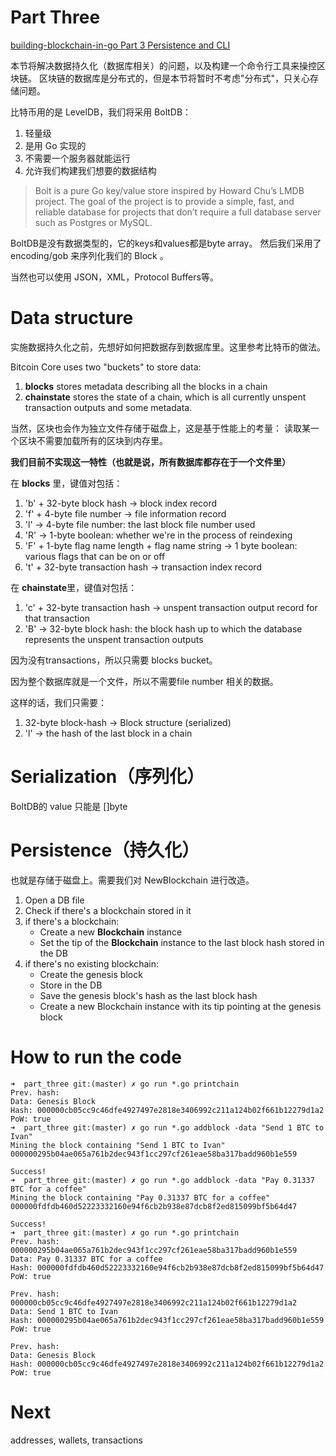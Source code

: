 # Part Three

[building-blockchain-in-go Part 3 Persistence and CLI](https://jeiwan.cc/posts/building-blockchain-in-go-part-3/)

本节将解决数据持久化（数据库相关）的问题，以及构建一个命令行工具来操控区块链。
区块链的数据库是分布式的，但是本节将暂时不考虑"分布式"，只关心存储问题。

比特币用的是 LevelDB，我们将采用 BoltDB：
1. 轻量级
2. 是用 Go 实现的
3. 不需要一个服务器就能运行
4. 允许我们构建我们想要的数据结构
>Bolt is a pure Go key/value store inspired by Howard Chu’s LMDB project.
The goal of the project is to provide a simple, fast, and reliable database
for projects that don’t require a full database server such as Postgres or MySQL.

BoltDB是没有数据类型的，它的keys和values都是byte array。
然后我们采用了 encoding/gob 来序列化我们的 Block 。

当然也可以使用 JSON，XML，Protocol Buffers等。

# Data structure
实施数据持久化之前，先想好如何把数据存到数据库里。这里参考比特币的做法。

Bitcoin Core uses two "buckets" to store data:
1. **blocks** stores metadata describing all the blocks in a chain
2. **chainstate** stores the state of a chain,
which is all currently unspent transaction outputs and some metadata.

当然，区块也会作为独立文件存储于磁盘上，这是基于性能上的考量：
读取某一个区块不需要加载所有的区块到内存里。

**我们目前不实现这一特性（也就是说，所有数据库都存在于一个文件里）**

在 **blocks** 里，键值对包括：
1. 'b' + 32-byte block hash -> block index record
2. 'f' + 4-byte file number -> file information record
3. 'l' -> 4-byte file number: the last block file number used
4. 'R' -> 1-byte boolean: whether we're in the process of reindexing
5. 'F' + 1-byte flag name length + flag name string -> 1 byte boolean: various flags that can be on or off
6. 't' + 32-byte transaction hash -> transaction index record

在 **chainstate**里，键值对包括：
1. 'c' + 32-byte transaction hash -> unspent transaction output record for that transaction
2. 'B' -> 32-byte block hash: the block hash up to which the database represents the unspent transaction outputs

因为没有transactions，所以只需要 blocks bucket。

因为整个数据库就是一个文件，所以不需要file number 相关的数据。

这样的话，我们只需要：
1. 32-byte block-hash -> Block structure (serialized)
2. 'l' -> the hash of the last block in a chain

# Serialization（序列化）
BoltDB的 value 只能是 []byte

# Persistence（持久化）
也就是存储于磁盘上。需要我们对 NewBlockchain 进行改造。
1. Open a DB file
2. Check if there's a blockchain stored in it
3. if there's a blockchain:
    - Create a new **Blockchain** instance
    - Set the tip of the **Blockchain** instance to the last block hash stored in the DB
4. if there's no existing blockchain:
    - Create the genesis block
    - Store in the DB
    - Save the genesis block's hash as the last block hash
    - Create a new Blockchain instance with its tip pointing at the genesis block

# How to run the code
```
➜  part_three git:(master) ✗ go run *.go printchain
Prev. hash:
Data: Genesis Block
Hash: 000000cb05cc9c46dfe4927497e2818e3406992c211a124b02f661b12279d1a2
PoW: true
➜  part_three git:(master) ✗ go run *.go addblock -data "Send 1 BTC to Ivan"
Mining the block containing "Send 1 BTC to Ivan"
000000295b04ae065a761b2dec943f1cc297cf261eae58ba317badd960b1e559

Success!
➜  part_three git:(master) ✗ go run *.go addblock -data "Pay 0.31337 BTC for a coffee"
Mining the block containing "Pay 0.31337 BTC for a coffee"
000000fdfdb460d52223332160e94f6cb2b938e87dcb8f2ed815099bf5b64d47

Success!
➜  part_three git:(master) ✗ go run *.go printchain
Prev. hash: 000000295b04ae065a761b2dec943f1cc297cf261eae58ba317badd960b1e559
Data: Pay 0.31337 BTC for a coffee
Hash: 000000fdfdb460d52223332160e94f6cb2b938e87dcb8f2ed815099bf5b64d47
PoW: true

Prev. hash: 000000cb05cc9c46dfe4927497e2818e3406992c211a124b02f661b12279d1a2
Data: Send 1 BTC to Ivan
Hash: 000000295b04ae065a761b2dec943f1cc297cf261eae58ba317badd960b1e559
PoW: true

Prev. hash:
Data: Genesis Block
Hash: 000000cb05cc9c46dfe4927497e2818e3406992c211a124b02f661b12279d1a2
PoW: true

```

# Next
addresses, wallets, transactions